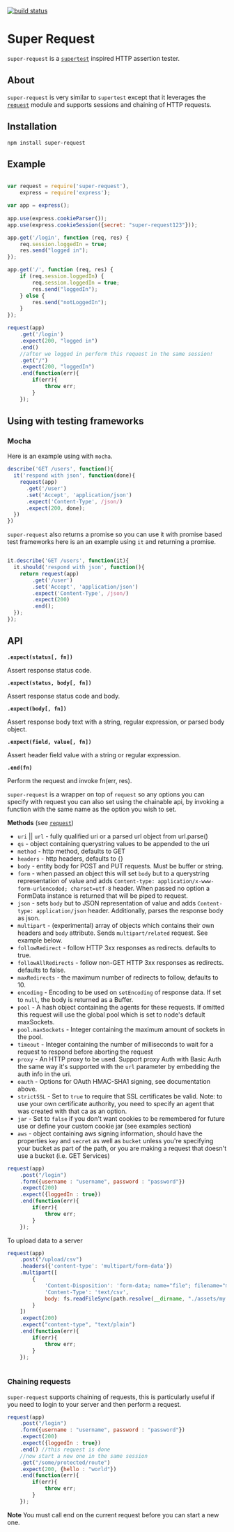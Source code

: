 [![build status](https://secure.travis-ci.org/doug-martin/super-request.png)](http://travis-ci.org/doug-martin/super-request)

# Super Request

`super-request` is a [`supertest`](https://github.com/visionmedia/supertest) inspired HTTP assertion tester.

## About

`super-request` is very similar to `supertest` except that it leverages the [`request`](https://github.com/mikeal/request) module and supports sessions and chaining of HTTP requests.

## Installation

`npm install super-request`

## Example

```javascript

var request = require('super-request'),
	express = require('express');

var app = express();
	
app.use(express.cookieParser());
app.use(express.cookieSession({secret: "super-request123"}));

app.get('/login', function (req, res) {
	req.session.loggedIn = true;
	res.send("logged in");
});

app.get('/', function (req, res) {
	if (req.session.loggedIn) {
		req.session.loggedIn = true;
		res.send("loggedIn");
	} else {
		res.send("notLoggedIn");
	}
});

request(app)
	.get('/login')
	.expect(200, "logged in")
	.end()
	//after we logged in perform this request in the same session!
	.get("/")
	.expect(200, "loggedIn")
	.end(function(err){
		if(err){
			throw err;
		}
	});
```

## Using with testing frameworks

### Mocha

Here is an example using with `mocha`.

```javascript
describe('GET /users', function(){
  it('respond with json', function(done){
    request(app)
      .get('/user')
      .set('Accept', 'application/json')
      .expect('Content-Type', /json/)
      .expect(200, done);
  })
})
```

`super-request` also returns a promise so you can use it with promise based test frameworks here is an an example using `it` and returning a promise.

```javascript

it.describe('GET /users', function(it){
  it.should('respond with json', function(){
    return request(app)
      	.get('/user')
      	.set('Accept', 'application/json')
      	.expect('Content-Type', /json/)
      	.expect(200)
      	.end();
  });
});

```


## API

**`.expect(status[, fn])`**

Assert response status code.

**`.expect(status, body[, fn])`**

Assert response status code and body.

**`.expect(body[, fn])`**

Assert response body text with a string, regular expression, or parsed body object.

**`.expect(field, value[, fn])`**

Assert header field value with a string or regular expression.

**`.end(fn)`**

Perform the request and invoke fn(err, res).

`super-request` is a wrapper on top of `request` so any options you can specify with request you can also set using the chainable api, by invoking a function with the same name as the option you wish to set.

**Methods** (see [`request`](https://github.com/mikeal/request))

* `uri` || `url` - fully qualified uri or a parsed url object from url.parse()
* `qs` - object containing querystring values to be appended to the uri
* `method` - http method, defaults to GET
* `headers` - http headers, defaults to {}
* `body` - entity body for POST and PUT requests. Must be buffer or string.
* `form` - when passed an object this will set `body` but to a querystring representation of value and adds `Content-type: application/x-www-form-urlencoded; charset=utf-8` header. When passed no option a FormData instance is returned that will be piped to request.
* `json` - sets `body` but to JSON representation of value and adds `Content-type: application/json` header.  Additionally, parses the response body as json.
* `multipart` - (experimental) array of objects which contains their own headers and `body` attribute. Sends `multipart/related` request. See example below.
* `followRedirect` - follow HTTP 3xx responses as redirects. defaults to true.
* `followAllRedirects` - follow non-GET HTTP 3xx responses as redirects. defaults to false.
* `maxRedirects` - the maximum number of redirects to follow, defaults to 10.
* `encoding` - Encoding to be used on `setEncoding` of response data. If set to `null`, the body is returned as a Buffer.
* `pool` - A hash object containing the agents for these requests. If omitted this request will use the global pool which is set to node's default maxSockets.
* `pool.maxSockets` - Integer containing the maximum amount of sockets in the pool.
* `timeout` - Integer containing the number of milliseconds to wait for a request to respond before aborting the request	
* `proxy` - An HTTP proxy to be used. Support proxy Auth with Basic Auth the same way it's supported with the `url` parameter by embedding the auth info in the uri.
* `oauth` - Options for OAuth HMAC-SHA1 signing, see documentation above.
* `strictSSL` - Set to `true` to require that SSL certificates be valid. Note: to use your own certificate authority, you need to specify an agent that was created with that ca as an option.
* `jar` - Set to `false` if you don't want cookies to be remembered for future use or define your custom cookie jar (see examples section)
* `aws` - object containing aws signing information, should have the properties `key` and `secret` as well as `bucket` unless you're specifying your bucket as part of the path, or you are making a request that doesn't use a bucket (i.e. GET Services)

```javascript
request(app)
	.post("/login")
	.form({username : "username", password : "password"})
	.expect(200)
	.expect({loggedIn : true})
	.end(function(err){
		if(err){
			throw err;
		}
	});

```

To upload data to a server 

```javascript
request(app)
	.post("/upload/csv")
	.headers({'content-type': 'multipart/form-data'})
	.multipart([
		{
			'Content-Disposition': 'form-data; name="file"; filename="my.csv"',
			'Content-Type': 'text/csv',
			body: fs.readFileSync(path.resolve(__dirname, "./assets/my.csv"))
		}
	])
	.expect(200)
	.expect("content-type", "text/plain")
	.end(function(err){
		if(err){
			throw err;
		}
	});
                
```

### Chaining requests

`super-request` supports chaining of requests, this is particularly useful if you need to login to your server and then perform a request.

```javascript
request(app)
	.post("/login")
	.form({username : "username", password : "password"})
	.expect(200)
	.expect({loggedIn : true})
	.end() //this request is done
	//now start a new one in the same session
	.get("/some/protected/route")
	.expect(200, {hello : "world"})
	.end(function(err){
		if(err){
			throw err;
		}
	});

```

**Note** You must call end on the current request before you can start a new one.

